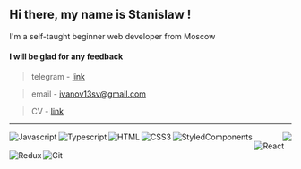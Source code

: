 ## Hi there, my name is Stanislaw ! 
I'm a self-taught beginner web developer from Moscow

#### I will be glad for any feedback
> telegram - <a href="https://t.me/onedayiwillbecomehokage" target="_blank">link</a>

> email - ivanov13sv@gmail.com

> CV - <a href="https://docs.google.com/document/d/1PxQ1qlAOguMauC8lSs9Z4xYB1UcqUnnbmCj1CkR9vGw/edit?usp=sharing" target="_blank">link</a>

<hr />
<img align="right" src="https://github-readme-stats.vercel.app/api/top-langs/?username=ivanov13sv&layout=compact"/>





<img align="left" alt="Javascript" src="https://img.shields.io/badge/javascript-%23323330.svg?style=for-the-badge&logo=javascript&logoColor=%23F7DF1E"/>
<img align="left" alt="Typescript" src="https://img.shields.io/badge/typescript-%23007ACC.svg?style=for-the-badge&logo=typescript&logoColor=white"/>
<img align="left" alt="HTML" src="https://img.shields.io/badge/html5-%23E34F26.svg?style=for-the-badge&logo=html5&logoColor=white"/>
<img align="left" alt="CSS3" src="https://img.shields.io/badge/css3-%231572B6.svg?style=for-the-badge&logo=css3&logoColor=white"/>
<img align="left" alt="StyledComponents" src="https://img.shields.io/badge/styled--components-DB7093?style=for-the-badge&logo=styled-components&logoColor=white"/>
<img align="left" alt="React" src="https://img.shields.io/badge/react-%2320232a.svg?style=for-the-badge&logo=react&logoColor=%2361DAFB"/>
<img align="left" alt="Redux" src="https://img.shields.io/badge/redux-%23593d88.svg?style=for-the-badge&logo=redux&logoColor=white"/>
<img align="left" alt="Git" src="https://img.shields.io/badge/git-%23F05033.svg?style=for-the-badge&logo=git&logoColor=white"/>
